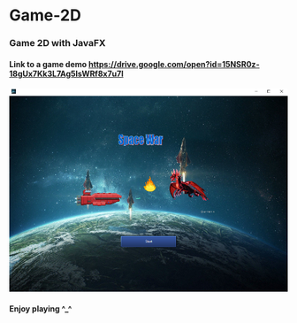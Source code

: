 # Game-2D

### Game 2D with JavaFX

#### Link to a game demo <https://drive.google.com/open?id=15NSR0z-18gUx7Kk3L7Ag5lsWRf8x7u7l>

![Game-2D](Capture.PNG)

#### Enjoy playing ^_^
